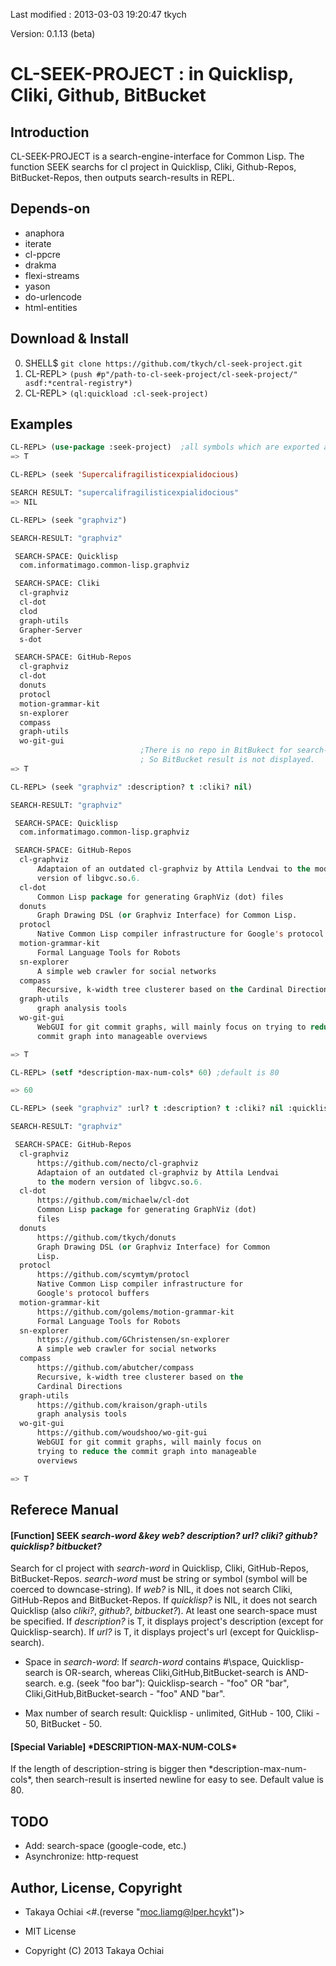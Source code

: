 Last modified : 2013-03-03 19:20:47 tkych

Version: 0.1.13 (beta)


CL-SEEK-PROJECT : in Quicklisp, Cliki, Github, BitBucket
========================================================

Introduction
------------

CL-SEEK-PROJECT is a search-engine-interface for Common Lisp.
The function SEEK searchs for cl project in Quicklisp, Cliki, Github-Repos, BitBucket-Repos,
then outputs search-results in REPL.


Depends-on
----------

- anaphora
- iterate
- cl-ppcre
- drakma
- flexi-streams
- yason
- do-urlencode
- html-entities


Download & Install
------------------

0. SHELL$   `git clone https://github.com/tkych/cl-seek-project.git`
1. CL-REPL> `(push #p"/path-to-cl-seek-project/cl-seek-project/" asdf:*central-registry*)`
2. CL-REPL> `(ql:quickload :cl-seek-project)`


Examples
--------

```lisp
CL-REPL> (use-package :seek-project)  ;all symbols which are exported are 'seek' and '*description-max-num-cols*'.
=> T

CL-REPL> (seek 'Supercalifragilisticexpialidocious)

SEARCH RESULT: "supercalifragilisticexpialidocious"
=> NIL

CL-REPL> (seek "graphviz")

SEARCH-RESULT: "graphviz"

 SEARCH-SPACE: Quicklisp
  com.informatimago.common-lisp.graphviz

 SEARCH-SPACE: Cliki
  cl-graphviz
  cl-dot
  clod
  graph-utils
  Grapher-Server
  s-dot

 SEARCH-SPACE: GitHub-Repos
  cl-graphviz
  cl-dot
  donuts
  protocl
  motion-grammar-kit
  sn-explorer
  compass
  graph-utils
  wo-git-gui
                             ;There is no repo in BitBukect for search-word "graphviz".
                             ; So BitBucket result is not displayed.
=> T

CL-REPL> (seek "graphviz" :description? t :cliki? nil)

SEARCH-RESULT: "graphviz"

 SEARCH-SPACE: Quicklisp
  com.informatimago.common-lisp.graphviz

 SEARCH-SPACE: GitHub-Repos
  cl-graphviz
      Adaptaion of an outdated cl-graphviz by Attila Lendvai to the modern
      version of libgvc.so.6.
  cl-dot
      Common Lisp package for generating GraphViz (dot) files
  donuts
      Graph Drawing DSL (or Graphviz Interface) for Common Lisp.
  protocl
      Native Common Lisp compiler infrastructure for Google's protocol buffers
  motion-grammar-kit
      Formal Language Tools for Robots
  sn-explorer
      A simple web crawler for social networks
  compass
      Recursive, k-width tree clusterer based on the Cardinal Directions
  graph-utils
      graph analysis tools
  wo-git-gui
      WebGUI for git commit graphs, will mainly focus on trying to reduce the
      commit graph into manageable overviews

=> T

CL-REPL> (setf *description-max-num-cols* 60) ;default is 80

=> 60

CL-REPL> (seek "graphviz" :url? t :description? t :cliki? nil :quicklisp? nil)

SEARCH-RESULT: "graphviz"

 SEARCH-SPACE: GitHub-Repos
  cl-graphviz
      https://github.com/necto/cl-graphviz
      Adaptaion of an outdated cl-graphviz by Attila Lendvai
      to the modern version of libgvc.so.6.
  cl-dot
      https://github.com/michaelw/cl-dot
      Common Lisp package for generating GraphViz (dot)
      files
  donuts
      https://github.com/tkych/donuts
      Graph Drawing DSL (or Graphviz Interface) for Common
      Lisp.
  protocl
      https://github.com/scymtym/protocl
      Native Common Lisp compiler infrastructure for
      Google's protocol buffers
  motion-grammar-kit
      https://github.com/golems/motion-grammar-kit
      Formal Language Tools for Robots
  sn-explorer
      https://github.com/GChristensen/sn-explorer
      A simple web crawler for social networks
  compass
      https://github.com/abutcher/compass
      Recursive, k-width tree clusterer based on the
      Cardinal Directions
  graph-utils
      https://github.com/kraison/graph-utils
      graph analysis tools
  wo-git-gui
      https://github.com/woudshoo/wo-git-gui
      WebGUI for git commit graphs, will mainly focus on
      trying to reduce the commit graph into manageable
      overviews

=> T
```    


Referece Manual
---------------

#### [Function] SEEK _search-word_ _&key_ _web?_ _description?_ _url?_ _cliki?_ _github?_ _quicklisp?_ _bitbucket?_

Search for cl project with _search-word_ in Quicklisp, Cliki, GitHub-Repos, BitBucket-Repos.
_search-word_ must be string or symbol (symbol will be coerced to downcase-string).
If _web?_ is NIL, it does not search Cliki, GitHub-Repos and BitBucket-Repos.
If _quicklisp?_ is NIL, it does not search Quicklisp (also _cliki?_, _github?_, _bitbucket?_).
At least one search-space must be specified.
If _description?_ is T, it displays project's description (except for Quicklisp-search).
If _url?_ is T, it displays project's url (except for Quicklisp-search).

- Space in _search-word_:
  If _search-word_ contains #\space, Quicklisp-search is OR-search,
  whereas Cliki,GitHub,BitBucket-search is AND-search.
  e.g. (seek "foo bar"):
       Quicklisp-search    - "foo" OR "bar",
       Cliki,GitHub,BitBucket-search - "foo" AND "bar".

- Max number of search result:
  Quicklisp - unlimited,
  GitHub    - 100,
  Cliki     - 50,
  BitBucket - 50.


#### [Special Variable] \*DESCRIPTION-MAX-NUM-COLS\*

If the length of description-string is bigger then \*description-max-num-cols\*, 
then search-result is inserted newline for easy to see.
Default value is 80.


TODO
----

- Add: search-space (google-code, etc.)
- Asynchronize: http-request


Author, License, Copyright
--------------------------

* Takaya Ochiai  <#.(reverse "moc.liamg@lper.hcykt")>

* MIT License

* Copyright (C) 2013 Takaya Ochiai
